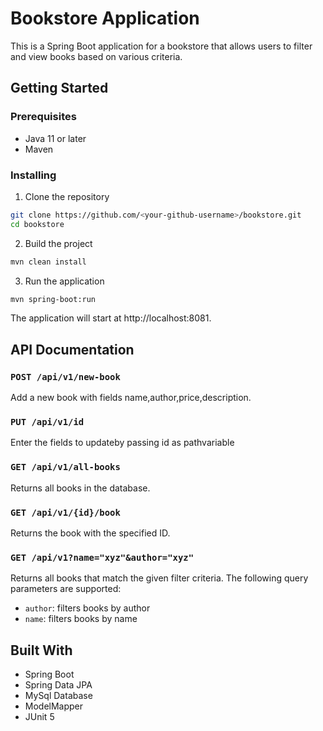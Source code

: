 # Bookstore Application

This is a Spring Boot application for a bookstore that allows users to filter and view books based on various criteria.

## Getting Started

### Prerequisites

- Java 11 or later
- Maven

### Installing

1. Clone the repository

```sh
git clone https://github.com/<your-github-username>/bookstore.git
cd bookstore
```

2. Build the project

```sh
mvn clean install
```

3. Run the application

```sh
mvn spring-boot:run
```

The application will start at http://localhost:8081.

## API Documentation

### `POST /api/v1/new-book`

Add a new book with fields name,author,price,description.

### `PUT /api/v1/id`

Enter the fields to updateby passing id as pathvariable

### `GET /api/v1/all-books`

Returns all books in the database.

### `GET /api/v1/{id}/book`

Returns the book with the specified ID.

### `GET /api/v1?name="xyz"&author="xyz"`

Returns all books that match the given filter criteria. The following query parameters are supported:

- `author`: filters books by author
- `name`: filters books by name

## Built With

- Spring Boot
- Spring Data JPA
- MySql Database
- ModelMapper
- JUnit 5

